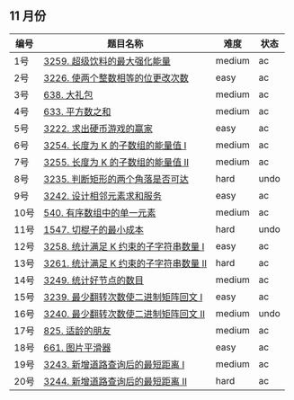 ## 11 月份

**编号**|**题目名称**|**难度**|**状态**
--------|------------|--------|--------
1号|[3259. 超级饮料的最大强化能量](./第1题%203259.%20超级饮料的最大强化能量)|medium|ac
2号|[3226. 使两个整数相等的位更改次数](./第2题%203226.%20使两个整数相等的位更改次数)|easy|ac
3号|[638. 大礼包](./第3题%20638.%20大礼包)|medium|ac
4号|[633. 平方数之和](./第4题%20633.%20平方数之和)|medium|ac
5号|[3222. 求出硬币游戏的赢家](./第5题%203222.%20求出硬币游戏的赢家)|easy|ac
6号|[3254. 长度为 K 的子数组的能量值 I](./第6题%203254.%20长度为%20K%20的子数组的能量值%20I)|medium|ac
7号|[3255. 长度为 K 的子数组的能量值 II](./第7题%203255.%20长度为%20K%20的子数组的能量值%20II)|medium|ac
8号|[3235. 判断矩形的两个角落是否可达](./第8题%203235.%20判断矩形的两个角落是否可达)|hard|undo
9号|[3242. 设计相邻元素求和服务](./第9题%203242.%20设计相邻元素求和服务)|easy|ac
10号|[540. 有序数组中的单一元素](./第10题%20540.%20有序数组中的单一元素)|medium|ac
11号|[1547. 切棍子的最小成本](./第11题%201547.%20切棍子的最小成本)|hard|undo
12号|[3258. 统计满足 K 约束的子字符串数量 I](./第12题%203258.%20统计满足%20K%20约束的子字符串数量%20I)|easy|ac
13号|[3261. 统计满足 K 约束的子字符串数量 II](./第13题%203261.%20统计满足%20K%20约束的子字符串数量%20II)|hard|ac
14号|[3249. 统计好节点的数目](./第14题%203249.%20统计好节点的数目)|medium|ac
15号|[3239. 最少翻转次数使二进制矩阵回文 I](./第15题%203239.%20最少翻转次数使二进制矩阵回文%20I)|easy|ac
16号|[3240. 最少翻转次数使二进制矩阵回文 II](./第16题%203240.%20最少翻转次数使二进制矩阵回文%20II)|medium|undo
17号|[825. 适龄的朋友](./第17题%20825.%20适龄的朋友)|medium|ac
18号|[661. 图片平滑器](./第18题%20661.%20图片平滑器)|easy|ac
19号|[3243. 新增道路查询后的最短距离 I](./第19题%203243.%20新增道路查询后的最短距离%20I)|medium|ac
20号|[3244. 新增道路查询后的最短距离 II](./第20题%203244.%20新增道路查询后的最短距离%20II)|hard|ac
